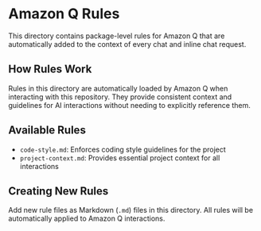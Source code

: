 # Amazon Q Rules

This directory contains package-level rules for Amazon Q that are automatically added to the context of every chat and inline chat request.

## How Rules Work

Rules in this directory are automatically loaded by Amazon Q when interacting with this repository. They provide consistent context and guidelines for AI interactions without needing to explicitly reference them.

## Available Rules

- `code-style.md`: Enforces coding style guidelines for the project
- `project-context.md`: Provides essential project context for all interactions

## Creating New Rules

Add new rule files as Markdown (`.md`) files in this directory. All rules will be automatically applied to Amazon Q interactions.